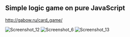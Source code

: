 ## Simple logic game on pure JavaScript

http://gabow.ru/card_game/

![Screenshot_12](https://user-images.githubusercontent.com/43748738/226097195-82b1f32e-c441-4494-a92b-19694c995cef.png)
![Screenshot_6](https://user-images.githubusercontent.com/43748738/226097207-5666f4d8-7a1e-4cca-9920-a7c1c8f751f4.png)
![Screenshot_13](https://user-images.githubusercontent.com/43748738/226097209-2c4ebac9-c1a7-40c4-a31a-fd4bb55d36d4.png)
